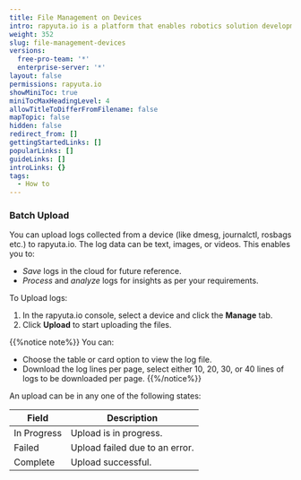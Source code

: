 ```yaml
---
title: File Management on Devices
intro: rapyuta.io is a platform that enables robotics solution development by providing the necessary software infrastructure and facilitating the interaction between multiple stakeholders who contribute to the solution development.
weight: 352
slug: file-management-devices
versions:
  free-pro-team: '*'
  enterprise-server: '*'
layout: false
permissions: rapyuta.io
showMiniToc: true
miniTocMaxHeadingLevel: 4
allowTitleToDifferFromFilename: false
mapTopic: false
hidden: false
redirect_from: []
gettingStartedLinks: []
popularLinks: []
guideLinks: []
introLinks: {}
tags:
  - How to
---
```


### Batch Upload
You can upload logs collected from a device (like dmesg, journalctl, rosbags etc.) to rapyuta.io. The log data can be text, images, or videos. This enables you to:

* *Save* logs in the cloud for future reference. 
* *Process* and *analyze* logs for insights as per your requirements.

To Upload logs:
1. In the rapyuta.io console, select a device and click the **Manage** tab.
2. Click **Upload** to start uploading the files.

{{%notice note%}}
You can:
* Choose the table or card option to view the log file.
* Download the log lines per page, select either 10, 20, 30, or 40 lines of logs to be downloaded per page.
{{%/notice%}}

An upload can be in any one of the following states:

| Field | Description |
| ---   | --- |  
| In Progress | Upload is in progress.|
| Failed | Upload failed due to an error.|
| Complete | Upload successful.|



